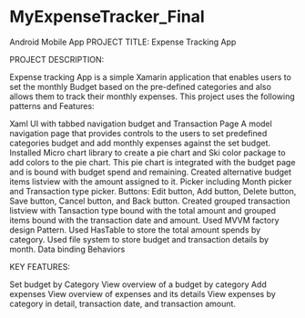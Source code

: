 # MyExpenseTracker_Final
 Android Mobile App
PROJECT TITLE: Expense Tracking App

PROJECT DESCRIPTION:

Expense tracking App is a simple Xamarin application that enables users to set the monthly Budget based on the pre-defined categories and also allows them to track their monthly expenses. This project uses the following patterns and Features:

Xaml UI with tabbed navigation budget and Transaction Page
A model navigation page that provides controls to the users to set predefined categories budget and add monthly expenses against the set budget.
Installed Micro chart library to create a pie chart and Ski color package to add colors to the pie chart. This pie chart is integrated with the budget page and is bound with budget spend and remaining.
Created alternative budget items listview with the amount assigned to it.
Picker including Month picker and Transaction type picker.
Buttons: Edit button, Add button, Delete button, Save button, Cancel button, and Back button.
Created grouped transaction listview with Tansaction type bound with the total amount and grouped items bound with the transaction date and amount.
Used MVVM factory design Pattern.
Used HasTable to store the total amount spends by category.
Used file system to store budget and transaction details by month.
Data binding
Behaviors


KEY FEATURES:

Set budget by Category
View overview of a budget by category
Add expenses
View overview of expenses and its details
View expenses by category in detail, transaction date, and transaction amount.
